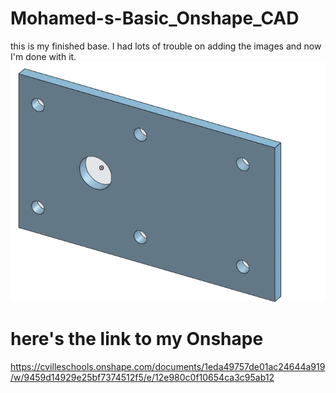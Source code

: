 # Mohamed-s-Basic_Onshape_CAD
 this is my finished base. I had lots of trouble on adding the images and now I'm done with it.
![CompletedBase](images/CompletedBase.png)
# here's the link to my Onshape
https://cvilleschools.onshape.com/documents/1eda49757de01ac24644a919/w/9459d14929e25bf7374512f5/e/12e980c0f10654ca3c95ab12
